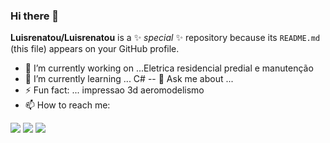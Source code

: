 ### Hi there 👋
**Luisrenatou/Luisrenatou** is a ✨ _special_ ✨ repository because its `README.md` (this file) appears on your GitHub profile.

- 🔭 I’m currently working on ...Eletrica residencial predial e manutenção
- 🌱 I’m currently learning ... C#
-- 💬 Ask me about ...
- ⚡ Fun fact: ... impressao 3d aeromodelismo
- 📫 How to reach me: 
<div>

<a href="https://instagram.com/luisrenatou" target="_blank"><img loading="lazy" src="https://img.shields.io/badge/-Instagram-%23E4405F?style=for-the-badge&logo=instagram&logoColor=white" target="_blank"></a>
<a href = "mailto:luisrenatoinfo@gmail.com"><img loading="lazy" src="https://img.shields.io/badge/Gmail-D14836?style=for-the-badge&logo=gmail&logoColor=white" target="_blank"></a>
<a href="https://www.linkedin.com/in/luis-renato-168355248" target="_blank"><img loading="lazy" src="https://img.shields.io/badge/-LinkedIn-%230077B5?style=for-the-badge&logo=linkedin&logoColor=white" target="_blank"></a>   
</div>
